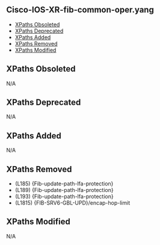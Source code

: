 ## Cisco-IOS-XR-fib-common-oper.yang

- [XPaths Obsoleted](#xpaths-obsoleted)
- [XPaths Deprecated](#xpaths-deprecated)
- [XPaths Added](#xpaths-added)
- [XPaths Removed](#xpaths-removed)
- [XPaths Modified](#xpaths-modified)

## XPaths Obsoleted

N/A

## XPaths Deprecated

N/A

## XPaths Added

N/A

## XPaths Removed

- (L185)	{Fib-update-path-lfa-protection}
- (L189)	{Fib-update-path-lfa-protection}
- (L193)	{Fib-update-path-lfa-protection}
- (L1815)	{FIB-SRV6-GBL-UPD}/encap-hop-limit

## XPaths Modified

N/A

